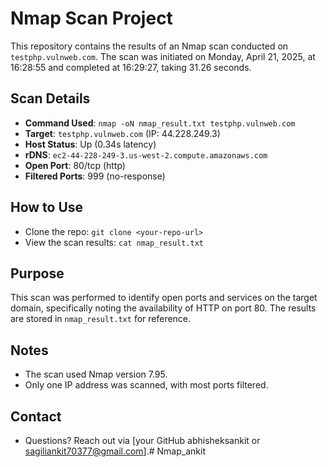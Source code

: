 # Nmap Scan Project

This repository contains the results of an Nmap scan conducted on `testphp.vulnweb.com`. The scan was initiated on Monday, April 21, 2025, at 16:28:55 and completed at 16:29:27, taking 31.26 seconds.

## Scan Details
- **Command Used**: `nmap -oN nmap_result.txt testphp.vulnweb.com`
- **Target**: `testphp.vulnweb.com` (IP: 44.228.249.3)
- **Host Status**: Up (0.34s latency)
- **rDNS**: `ec2-44-228-249-3.us-west-2.compute.amazonaws.com`
- **Open Port**: 80/tcp (http)
- **Filtered Ports**: 999 (no-response)

## How to Use
- Clone the repo: `git clone <your-repo-url>`
- View the scan results: `cat nmap_result.txt`

## Purpose
This scan was performed to identify open ports and services on the target domain, specifically noting the availability of HTTP on port 80. The results are stored in `nmap_result.txt` for reference.

## Notes
- The scan used Nmap version 7.95.
- Only one IP address was scanned, with most ports filtered.


## Contact
- Questions? Reach out via [your GitHub abhisheksankit or sagiliankit70377@gmail.com].# Nmap_ankit
